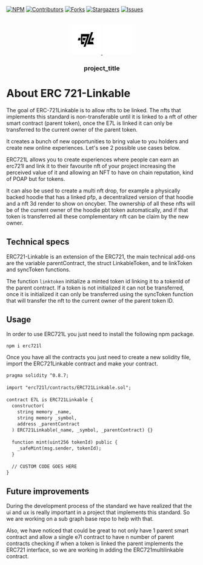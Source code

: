 <!-- Improved compatibility of back to top link: See: https://github.com/othneildrew/Best-README-Template/pull/73 -->

<a name="readme-top"></a>

[![NPM](https://img.shields.io/npm/v/erc721l?color=%23cc3534&style=for-the-badge&logo=npm&logoColor=white)](https://www.npmjs.com/package/erc721l)
[![Contributors][contributors-shield]][contributors-url]
[![Forks][forks-shield]][forks-url]
[![Stargazers][stars-shield]][stars-url]
[![Issues][issues-shield]][issues-url]

<!-- PROJECT LOGO -->
<br />
<div align="center">
  <a href="https://github.com/github_username/repo_name">
    <img src="README/E7L-Black.svg#gh-light-mode-only" alt="Logo" width="80" height="80">
    <img src="README/E7L-White.svg#gh-dark-mode-only" alt="Logo" width="80" height="80">
  </a>

<h3 align="center">project_title</h3>
</div>

# About ERC 721-Linkable

The goal of ERC-721Linkable is to allow nfts to be linked. The nfts that implements this standard is non-transferable until it is linked to a nft of other smart contract (parent token), once the E7L is linked it can only be transferred to the current owner of the parent token.

It creates a bunch of new opportunities to bring value to you holders and create new online experiences. Let's see 2 possible use cases below.

ERC721L allows you to create experiences where people can earn an erc721l and link it to their favourite nft of your project increasing the perceived value of it and allowing an NFT to have on chain reputation, kind of POAP but for tokens.

It can also be used to create a multi nft drop, for example a physically backed hoodie that has a linked pfp, a decentralized version of that hoodie and a nft 3d render to show on oncyber. The ownership of all these nfts will be of the current owner of the hoodie pbt token automatically, and if that token is transferred all these complementary nft can be claim by the new owner.

## Technical specs

ERC721-Linkable is an extension of the ERC721, the main technical add-ons are the variable parentContract, the struct LinkableToken, and te linkToken and syncToken functions.

The function `linktoken` initialize a minted token id linking it to a tokenId of the parent contract. If a token is not initialized it can not be transferred, once it is initialized it can only be transferred using the syncToken function that will transfer the nft to the current owner of the parent token ID.

## Usage

In order to use ERC721L you just need to install the following npm package.

```shell
npm i erc721l
```

Once you have all the contracts you just need to create a new solidity file, import the ERC721Linkable contract and make your contract.

```solidity
pragma solidity ^0.8.7;

import "erc721l/contracts/ERC721Linkable.sol";

contract E7L is ERC721Linkable {
  constructor(
    string memory _name,
    string memory _symbol,
    address _parentContract
  ) ERC721Linkable(_name, _symbol, _parentContract) {}

  function mint(uint256 tokenId) public {
    _safeMint(msg.sender, tokenId);
  }

  // CUSTOM CODE GOES HERE
}
```

## Future improvements

During the development process of the standard we have realized that the ui and ux is really important in a project that implements this standard. So we are working on a sub graph base repo to help with that.

Also, we have noticed that could be great to not only have 1 parent smart contract and allow a single e7l contract to have n number of parent contracts checking if when a token is linked the parent implements the ERC721 interface, so we are working in adding the ERC721multilinkable contract.

<!-- MARKDOWN LINKS & IMAGES -->
<!-- https://www.markdownguide.org/basic-syntax/#reference-style-links -->

[contributors-shield]: https://img.shields.io/github/contributors/Racks-Labs/ERC721-Linkable.svg?style=for-the-badge
[contributors-url]: https://github.com/Racks-Labs/ERC721-Linkable/graphs/contributors
[forks-shield]: https://img.shields.io/github/forks/Racks-Labs/ERC721-Linkable.svg?style=for-the-badge
[forks-url]: https://github.com/Racks-Labs/ERC721-Linkable/network/members
[stars-shield]: https://img.shields.io/github/stars/Racks-Labs/ERC721-Linkable.svg?style=for-the-badge
[stars-url]: https://github.com/Racks-Labs/ERC721-Linkable/stargazers
[issues-shield]: https://img.shields.io/github/issues/Racks-Labs/ERC721-Linkable.svg?style=for-the-badge
[issues-url]: https://github.com/Racks-Labs/ERC721-Linkable/issues
